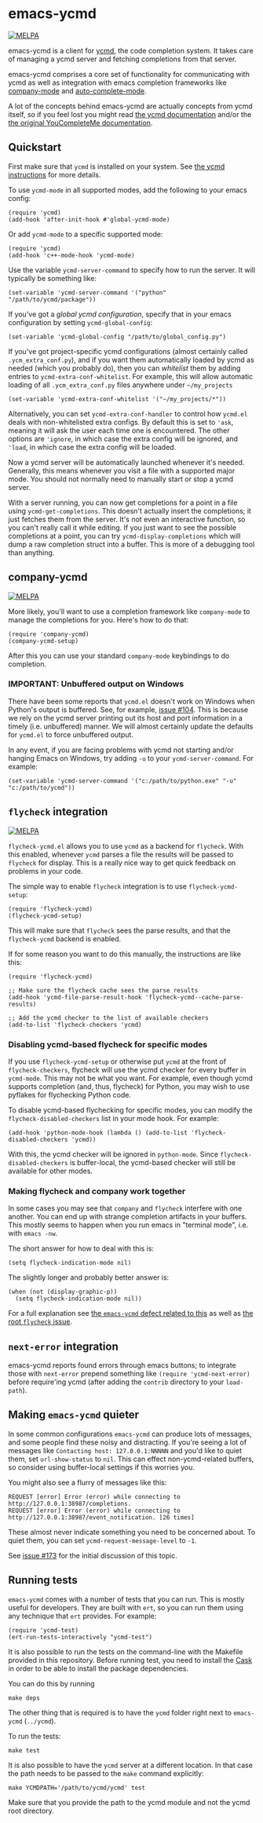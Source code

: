 # emacs-ycmd

[![MELPA](http://melpa.org/packages/ycmd-badge.svg)](http://melpa.org/#/ycmd)

emacs-ycmd is a client for [ycmd](https://github.com/Valloric/ycmd),
the code completion system. It takes care of managing a ycmd server
and fetching completions from that server.

emacs-ycmd comprises a core set of functionality for communicating
with ycmd as well as integration with emacs completion frameworks like
[company-mode](http://company-mode.github.io/) and
[auto-complete-mode](http://auto-complete.org/).

A lot of the concepts behind emacs-ycmd are actually concepts from
ycmd itself, so if you feel lost you might read
[the ycmd documentation](https://github.com/Valloric/ycmd) and/or the
[the original YouCompleteMe documentation](https://github.com/Valloric/YouCompleteMe).

## Quickstart

First make sure that `ycmd` is installed on your system. See [the ycmd instructions](https://github.com/Valloric/ycmd#building) for more details.

To use `ycmd-mode` in all supported modes, add the following to your emacs config:

```emacs
(require 'ycmd)
(add-hook 'after-init-hook #'global-ycmd-mode)
```

Or add `ycmd-mode` to a specific supported mode:

```emacs
(require 'ycmd)
(add-hook 'c++-mode-hook 'ycmd-mode)
```

Use the variable `ycmd-server-command` to specify how to run the server. It will typically be something like:

```emacs
(set-variable 'ycmd-server-command '("python" "/path/to/ycmd/package"))
```

If you've got a *global ycmd configuration*, specify that in your
emacs configuration by setting `ycmd-global-config`:

```emacs
(set-variable 'ycmd-global-config "/path/to/global_config.py")
```

If you've got project-specific ycmd configurations (almost certainly
called `.ycm_extra_conf.py`), and if you want them automatically
loaded by ycmd as needed (which you probably do), then you can
*whitelist* them by adding entries to `ycmd-extra-conf-whitelist`. For
example, this will allow automatic loading of all `.ycm_extra_conf.py`
files anywhere under `~/my_projects`

```emacs
(set-variable 'ycmd-extra-conf-whitelist '("~/my_projects/*"))
```

Alternatively, you can set `ycmd-extra-conf-handler` to control how
`ycmd.el` deals with non-whitelisted extra configs. By default this is
set to `'ask`, meaning it will ask the user each time one is encountered. The
other options are `'ignore`, in which case the extra config will be
ignored, and `'load`, in which case the extra config will be loaded.

Now a ycmd server will be automatically launched whenever it's
needed. Generally, this means whenever you visit a file with a
supported major mode. You should not normally need to manually start
or stop a ycmd server.

With a server running, you can now get completions for a point in a
file using `ycmd-get-completions`. This doesn't actually insert the
completions; it just fetches them from the server. It's not even an
interactive function, so you can't really call it while editing. If
you just want to see the possible completions at a point, you can try
`ycmd-display-completions` which will dump a raw completion struct
into a buffer. This is more of a debugging tool than anything.

## company-ycmd

[![MELPA](http://melpa.org/packages/company-ycmd-badge.svg)](http://melpa.org/#/company-ycmd)

More likely, you'll want to use a completion framework like
`company-mode` to manage the completions for you. Here's how to do
that:

```emacs
(require 'company-ycmd)
(company-ycmd-setup)
```

After this you can use your standard `company-mode` keybindings to do
completion.

### IMPORTANT: Unbuffered output on Windows

There have been some reports that `ycmd.el` doesn't work on Windows when Python's output is buffered. See, for example, [issue #104](https://github.com/abingham/emacs-ycmd/issues/104). This is because we rely on the ycmd server printing out its host and port information in a timely (i.e. unbuffered) manner. We will almost certainly update the defaults for `ycmd.el` to force unbuffered output. 

In any event, if you are facing problems with ycmd not starting and/or hanging Emacs on Windows, try adding `-u` to your `ycmd-server-command`. For example:
```
(set-variable 'ycmd-server-command '("c:/path/to/python.exe" "-u" "c:/path/to/ycmd"))
```

## `flycheck` integration

[![MELPA](http://melpa.org/packages/flycheck-ycmd-badge.svg)](http://melpa.org/#/flycheck-ycmd)

`flycheck-ycmd.el` allows you to use `ycmd` as a backend for
`flycheck`. With this enabled, whenever `ycmd` parses a file the
results will be passed to `flycheck` for display. This is a really
nice way to get quick feedback on problems in your code.

The simple way to enable `flycheck` integration is to use `flycheck-ycmd-setup`:

```emacs
(require 'flycheck-ycmd)
(flycheck-ycmd-setup)
```

This will make sure that `flycheck` sees the parse results, and that
the `flycheck-ycmd` backend is enabled.

If for some reason you want to do this manually, the instructions are like this:

```emacs
(require 'flycheck-ycmd)

;; Make sure the flycheck cache sees the parse results
(add-hook 'ycmd-file-parse-result-hook 'flycheck-ycmd--cache-parse-results)

;; Add the ycmd checker to the list of available checkers
(add-to-list 'flycheck-checkers 'ycmd)
```

### Disabling ycmd-based flycheck for specific modes

If you use `flycheck-ycmd-setup` or otherwise put `ycmd` at the front of
`flycheck-checkers`, flycheck will use the ycmd checker for every buffer in
`ycmd-mode`. This may not be what you want. For example, even though ycmd
supports completion (and, thus, flycheck) for Python, you may wish to use
pyflakes for flychecking Python code.

To disable ycmd-based flychecking for specific modes, you can modify
the `flycheck-disabled-checkers` list in your mode hook. For example:

```
(add-hook 'python-mode-hook (lambda () (add-to-list 'flycheck-disabled-checkers 'ycmd))
```

With this, the ycmd checker will be ignored in `python-mode`. Since
`flycheck-disabled-checkers` is buffer-local, the ycmd-based checker
will still be available for other modes.

### Making flycheck and company work together

In some cases you may see that `company` and `flycheck` interfere with one another. You can end up with strange completion artifacts in your buffers. This mostly seems to happen when you run emacs in "terminal mode", i.e. with `emacs -nw`.

The short answer for how to deal with this is:
```
(setq flycheck-indication-mode nil)
```

The slightly longer and probably better answer is:
```
(when (not (display-graphic-p))
  (setq flycheck-indication-mode nil))
```

For a full explanation see [the `emacs-ycmd` defect related to this](https://github.com/abingham/emacs-ycmd/issues/144) as well as [the root `flycheck` issue](https://github.com/flycheck/flycheck/issues/526).

## `next-error` integration

emacs-ycmd reports found errors through emacs buttons; to integrate those with
`next-error` prepend something like
`(require 'ycmd-next-error)` before require'ing ycmd (after adding the
`contrib` directory to your `load-path`).

## Making `emacs-ycmd` quieter

In some common configurations `emacs-ycmd` can produce lots of messages, and some people find these noisy and distracting. If you're seeing a lot of messages like `Contacting host: 127.0.0.1:NNNNN` and you'd like to quiet them, set `url-show-status` to `nil`. This can effect non-ycmd-related buffers, so consider using buffer-local settings if this worries you.

You might also see a flurry of messages like this:

```
REQUEST [error] Error (error) while connecting to http://127.0.0.1:38987/completions.
REQUEST [error] Error (error) while connecting to http://127.0.0.1:38987/event_notification. [26 times]
```

These almost never indicate something you need to be concerned about. To quiet them, you can set `ycmd-request-message-level` to `-1`. 

See [issue #173](https://github.com/abingham/emacs-ycmd/issues/174) for the initial discussion of this topic.

## Running tests

`emacs-ycmd` comes with a number of tests that you can run. This is mostly
useful for developers. They are built with `ert`, so you can run them using any
technique that `ert` provides. For example:

```emacs
(require 'ycmd-test)
(ert-run-tests-interactively "ycmd-test")
```

It is also possible to run the tests on the command-line with the Makefile
provided in this repository. Before running test, you need to install the
[Cask](http://cask.github.io/) in order to be able to install the package
dependencies.

You can do this by running

``` shell
make deps
```

The other thing that is required is to have the `ycmd` folder right next to
`emacs-ycmd` (`../ycmd`).

To run the tests:

``` shell
make test
```

It is also possible to have the `ycmd` server at a different location. In that
case the path needs to be passed to the `make` command explicitly:

``` shell
make YCMDPATH='/path/to/ycmd/ycmd' test
```

Make sure that you provide the path to the ycmd module and not the ycmd root
directory.
